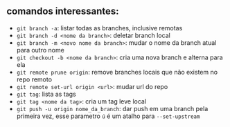 comandos interessantes:
-----------------------
- `git branch -a`: listar todas as branches, inclusive remotas
- `git branch -d <nome da branch>`: deletar branch local
- `git branch -m <novo nome da branch>`: mudar o nome da branch atual para outro nome
- `git checkout -b <nome da branch>`: cria uma nova branch e alterna para ela
- `git remote prune origin`: remove branches locais que não existem no repo remoto
- `git remote set-url origin <url>`: mudar url do repo
- `git tag`: lista as tags
- `git tag <nome da tag>`: cria um tag leve local
- `git push -u origin nome_da_branch`: dar push em uma branch pela primeira vez, esse parametro `ú`
é um atalho para `--set-upstream`
